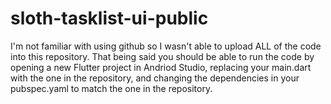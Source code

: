 # sloth-tasklist-ui-public
I'm not familiar with using github so I wasn't able to upload ALL of the code into this repository. That being said you should be able to run the code by opening a new Flutter project in Andriod Studio, replacing your main.dart with the one in the repository, and changing the dependencies in your pubspec.yaml to match the one in the repository.
